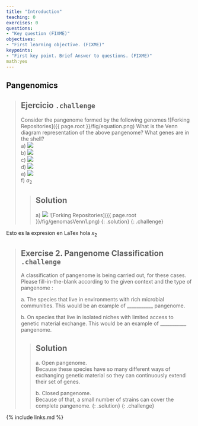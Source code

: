 ```yaml
---
title: "Introduction"
teaching: 0
exercises: 0
questions:
- "Key question (FIXME)"
objectives:
- "First learning objective. (FIXME)"
keypoints:
- "First key point. Brief Answer to questions. (FIXME)"
math:yes
---
```


## Pangenomics

> ## Ejercicio `.challenge`
> Consider the pangenome formed by the following genomes
> ![Forking Repositories]({{ page.root }}/fig/equation.png)
> What is the Venn diagram representation of the above pangenome?
> What genes are in the shell?<br>
> a) <img src="https://render.githubusercontent.com/render/math?math=a_{3}"><br>
> b) <img src="https://render.githubusercontent.com/render/math?math=a_{2}"><br>
> c) <img src="https://render.githubusercontent.com/render/math?math=a_{1}, a_{4}, a_{5}, a_{6}"><br>
> d) <img src="https://render.githubusercontent.com/render/math?math=a_{2}, a_{3}"><br>
> e) <img src="https://render.githubusercontent.com/render/math?math=a_{1}, a_{3}, a_{4}, a_{5}, a_{6}"><br>
> f) $a_{2}$
> > ## Solution
> > a) <img src="https://render.githubusercontent.com/render/math?math=a_{3}">
> > ![Forking Repositories]({{ page.root }}/fig/genomasVenn1.png)
> {: .solution}
{: .challenge}

Esto es la expresion en LaTex
hola $x_2$

> ## Exercise 2. Pangenome Classification `.challenge`
> A classification of pangenome is being carried out, for these cases. Please fill-in-the-blank according to the given context and the type of pangenome :  
> 
> a. The species that live in environments with rich microbial communities. This would be an example of ___________ pangenome.  
> 
> b. On species that live in isolated niches with limited access to genetic material exchange. This would be an example of ___________ pangenome.  
> 
> > ## Solution
> >a. Open pangenome.  
> > Because these species have so many different ways of exchanging genetic material so they can continuously extend their set of genes.  
> >
> >b. Closed pangenome.  
> > Because of that, a small number of strains can cover the complete pangenome. 
> {: .solution}
{: .challenge}


{% include links.md %}

